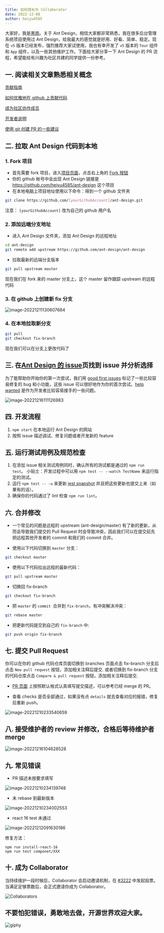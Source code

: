 ```yaml
---
title: 如何成长为 Collaborator
date: 2022-12-08
author: heiyu4585
---
```


大家好，我是[黑雨](https://github.com/heiyu4585)。关于 Ant Design，相信大家都非常熟悉，我在很多后台管理系统项目使用过 Ant Design，给我最大的感觉就是好用、好看、简单、稳定。现在 `v5` 版本已经发布，强烈推荐大家试使用，我也有幸开发了 `v5` 版本的 `Tour` 组件和 `App` 组件，以及一些其他维护工作。下面给大家分享一下 Ant Design 的 PR 流程，希望能给有兴趣为社区共建的同学提供一份参考。

## 一. 阅读相关文章熟悉相关概念

[贡献指南](https://ant.design/docs/react/contributing-cn)

[如何优雅地在 github 上贡献代码](https://segmentfault.com/a/1190000000736629)

[成为社区协作成员](https://github.com/ant-design/ant-design/wiki/Collaborators#how-to-apply-for-being-a-collaborator)

[开发者说明](https://github.com/ant-design/ant-design/wiki/Development)

[使用 git 创建 PR 的一些建议](https://github.com/ant-design/ant-design/discussions/37051)

## 二. 拉取 Ant Design 代码到本地

### 1. Fork 项目

- 首先需要 fork 项目，进入[项目页面](https://github.com/ant-design/ant-design)，点击右上角的 [Fork 按钮](https://github.com/ant-design/ant-design/fork)
- 你的 github 帐号中会出现 Ant Design 链接是 https://github.com/heiyu4585/ant-design 这个项目
- 在本地电脑上项目地址使用以下命令：得到一个 github 文件夹

```bash
git clone https://github.com/[yourGithubAccount]/ant-design.git
```

注意： `[yourGithubAccount]` 改为自己的 github 用户名

### 2. 添加远端分支地址

- 进入 Ant Design 文件夹，添加 Ant Design 的远程地址

```bash
cd ant-design
git remote add upstream https://github.com/ant-design/ant-design
```

- 拉取最新的远端分支版本

```bash
git pull upstream master
```

现在我们在 fork 来的 master 分支上，这个 master 留作跟踪 upstream 的远程代码

### 3. 在 github 上创建新 fix 分支

![image-20221211130607684](https://user-images.githubusercontent.com/10607168/208016775-623abfe7-fa7f-438d-abc3-be445e52d8c5.png)

### 4. 在本地拉取新分支

```bash
git pull
git checkout fix-branch
```

现在我们可以在分支上更改代码了

## 三. 在[Ant Design 的 issue](https://github.com/ant-design/ant-design/issues)页找到 issue 并分析选择

为了能帮助你开始你的第一次尝试，我们用 [good first issues](https://github.com/ant-design/ant-design/issues?q=is%3Aissue+is%3Aopen+label%3A"good+first+issue") 标记了一些比较容易修复的 bug 和小功能，这些 issue 可以很好地作为你的首次尝试。[help wanted](https://github.com/ant-design/ant-design/issues?q=is%3Aissue+is%3Aopen+label%3A%22help+wanted%22) 是作为开发者比较容易接手的一些问题。

![image-20221216111126983](https://user-images.githubusercontent.com/10607168/208016864-fd72d378-a5db-4c20-9a34-b136d5e7c446.png)

## 四. 开发流程

1. `npm start` 在本地运行 Ant Design 的网站
2. 按照 issue 描述调试、修复问题或者开发新的 feature

## 五. 运行测试用例及规范检查

1. 在添加 issue 相关测试用例同时，确认所有的测试都是通过的 `npm run test`。 小贴士：开发过程中可以用 `npm test -- --watch TestName` 来运行指定的测试。
2. 运行 `npm test -- -u` 来更新 [jest snapshot](https://facebook.github.io/jest/docs/en/snapshot-testing.html#snapshot-testing-with-jest) 并且把这些更新也提交上来（如果有的话）。
3. 确保你的代码通过了 lint 检查 `npm run lint`。

## 六. 合并修改

- 一个常见的问题是远程的 upstream (ant-design/master) 有了新的更新，从而会导致我们提交的 Pull Request 时会导致冲突，因此我们可以在提交前先把远程其他开发者的 commit 和我们的 commit 合并。

- 使用以下代码切换到 `master` 分支：

```bash
git checkout master
```

- 使用以下代码拉出远程的最新代码：

```bash
git pull upstream master
```

- 切换回 fix-branch

```bash
git checkout fix-branch
```

- 把 `master` 的 `commit `合并到 `fix-branch`，有冲突解决冲突：

```bash
git rebase master
```

- 把更新代码提交到自己的 `fix-branch` 中:

```bash
git push origin fix-branch
```

## 七. 提交 Pull Request

你可以在你的 github 代码仓库页面切换到 branches 页面点击 fix-branch 分支后点击 `New pull request` 按钮，添加相关注释后提交. 或者切换到 fix-branch 分支的代码仓库点击 `Compare & pull request` 按钮，添加相关注释后提交.

- [PR 页面](https://github.com/ant-design/ant-design/pulls) 上按照默认格式认真填写提交描述，可以参考已经 merge 的 PR。

- 查看 checks 是否全部通过，如果没有点 `details` 就去查看对应的报错，修复后重新 push。

![image-20221210233540659](https://user-images.githubusercontent.com/10607168/208016178-5edb30af-7191-4ca0-a2d1-17c833f9ed92.png)

## 八. 接受维护者的 review 并修改，合格后等待维护者 merge

![image-20221216104628528](https://user-images.githubusercontent.com/10607168/208016926-f8ec6cf3-a599-481f-9611-d894975ab5f5.png)

## 九. 常见错误

- PR 描述未按要求填写

![image-20221210234139748](https://user-images.githubusercontent.com/10607168/208016993-7b1b6838-5944-4098-85ed-d0ea4567f42f.png)

- 未 rebase 到最新版本

![image-20221210234002553](https://user-images.githubusercontent.com/10607168/208017056-9a209552-29f3-48ab-ad09-90fde458147c.png)

- react 16 test 未通过

![image-20221212091630186](https://user-images.githubusercontent.com/10607168/208017142-c9ee4169-f2d0-4085-bcff-6c859ec54e71.png)

修复方法：

```
npm run install-react-16
npm run test componet/XXX
```

## 十. 成为 Collaborator

当持续维护一段时候后，Collaborator 会启动邀请机制，在 [#3222](https://github.com/ant-design/ant-design/issues/3222) 中发起投票。当满足足够票数后，会正式邀请你成为 Collaborator。

![Collaborators](https://user-images.githubusercontent.com/5378891/209089697-4fe3f3b3-ef44-4d63-94c2-d93d082c9951.png)

## 不要怕犯错误，勇敢地去做，开源世界欢迎大家。

![giphy](https://user-images.githubusercontent.com/10607168/208015974-04c3f09b-b5e8-4ef7-af00-0bb5652ec619.gif)
